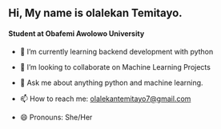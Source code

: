 ## Hi, My name is olalekan Temitayo.
#### Student at Obafemi Awolowo University

<!--
**temitayopelumi/temitayopelumi** is a ✨ _special_ ✨ repository because its `README.md` (this file) appears on your GitHub profile.

Here are some ideas to get you started:-->

 
- 🌱 I’m currently learning backend development with python
- 👯 I’m looking to collaborate on Machine Learning Projects

- 💬 Ask me about anything python and machine learning.
- 📫 How to reach me: olalekantemitayo7@gmail.com
- 😄 Pronouns: She/Her

